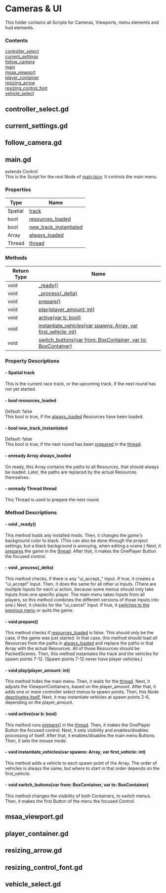 # Cameras & UI
This folder contains all Scripts for Cameras, Viewports, menu elements and hud elements.

### Contents
[controller_select](#controller_selectgd)<br>
[current_settings](#current_settingsgd)<br>
[follow_camera](#follow_cameragd)<br>
[main](#maingd)<br>
[msaa_viewport](#msaa_viewportgd)<br>
[player_container](#player_containergd)<br>
[resizing_arrow](#resizing_arrowgd)<br>
[resizing_control_font](#resizing_control_fontgd)<br>
[vehicle_select](#vehicle_selectgd)<br>

## controller_select.gd

## current_settings.gd

## follow_camera.gd

## main.gd
extends Control<br>
This is the Script for the root Node of [main.tscn](/base_game/scenes/cameras_&_ui/main.tscn). It controls the main menu.

### Properties
| Type | Name |
|---|---|
| Spatial | [track](#--spatial-track) |
| bool | [resources_loaded](#--bool-resources_loaded) |
| bool | [new_track_instantiated](#--bool-new_track_instantiated) |
| Array | [always_loaded](#--onready-array-always_loaded) |
| Thread | [thread](#--onready-thread-thread) |

### Methods
| Return Type | Name |
|---|---|
| void | [_ready()](#--void-_ready) |
| void | [_process(_delta)](#--void-_process_delta) |
| void | [prepare()](#--void-prepare) |
| void | [play(player_amount: int)](#--void-playplayer_amount-int) |
| void | [active(var b: bool)](#--void-activevar-b-bool) |
| void | [instantiate_vehicles(var spawns: Array, var first_vehicle: int)](#--void-instantiate_vehiclesvar-spawns-array-var-first_vehicle-int) |
| void | [switch_buttons(var from: BoxContainer, var to: BoxContainer)](#--void-switch_buttonsvar-from-boxcontainer-var-to-boxcontainer) |

### Property Descriptions
#### - Spatial track
This is the current race track, or the upcoming track, if the next round has not yet started.

#### - bool resources_loaded
Default: false<br>
This bool is true, if the [always_loaded](#--onready-array-always_loaded) Resources have been loaded.

#### - bool new_track_instantiated
Default: false<br>
This bool is true, if the next round has been [prepared](#--void-prepare) in the [thread](#--onready-thread-thread).

#### - onready Array always_loaded
On ready, this Array contains the paths to all Resources, that should always be loaded. Later, the paths are replaced by the actual Resources themselves.

#### - onready Thread thread
This Thread is used to prepare the next round.

### Method Descriptions
#### - void _ready()
This method loads any installed mods. Then, it changes the game's background color to black. (This can also be done through the project settings, but a black background is annoying, when editing a scene.) Next, it [prepares](#--void-prepare) the game in the [thread](#--onready-thread-thread). After that, it makes the OnePlayer Button the focused control.

#### - void _process(_delta)
This method checks, if there is any "ui_accept_" Input. If true, it creates a "ui_accept" Input. Then, it does the same for all other ui Inputs. (There are multiple Inputs for each ui action, because some menus should only take Inputs from one specific player. The main menu takes Inputs from all players, so this method combines the different versions of those Inputs into one.) Next, it checks for the "ui_cancel" Input. If true, it [switches to the previous menu](#--void-switch_buttonsvar-from-boxcontainer-var-to-boxcontainer) or quits the game.

#### - void prepare()
This method checks if [resources_loaded](#--bool-resources_loaded) is false. This should only be the case, if the game was just started. In that case, this method should load all Resources from the paths in [always_loaded](#--onready-array-always_loaded) and replace the paths in that Array with the actual Resources. All of those Resources should be PackedScenes. Then, this method instaniates the track and the vehicles for spawn points 7-12. (Spawn points 7-12 never have player vehicles.)

#### - void play(player_amount: int)
This method hides the main menu. Then, it waits for the [thread](#--onready-thread-thread). Next, it adjusts the ViewportContainers, based on the player_amount. After that, it adds one or more controller select menus to spawn points. Then, this Node [deactivates itself.](#--void-activevar-b-bool) Next, it may instantiate vehicles at spawn points 2-6, depending on the player_amount.

#### - void active(var b: bool)
This method runs [prepare()](#--void-prepare) in the [thread](#--onready-thread-thread). Then, it makes the OnePlayer Button the focused control. Next, it sets visibility and enables/disables processing of itself. After that, it enables/disables the main menu Buttons. Then, it sets the mouse mode.

#### - void instantiate_vehicles(var spawns: Array, var first_vehicle: int)
This method adds a vehicle to each spawn point of the Array. The order of vehicles is always the same, but where to start in that order depends on the first_vehicle.

#### - void switch_buttons(var from: BoxContainer, var to: BoxContainer)
This method changes the visibility of both Containers, to switch menus. Then, it makes the first Button of the menu the focused Control.

## msaa_viewport.gd

## player_container.gd

## resizing_arrow.gd

## resizing_control_font.gd

## vehicle_select.gd
